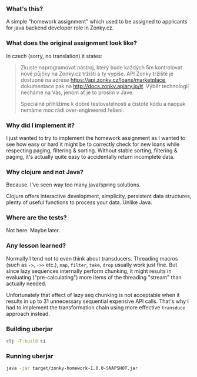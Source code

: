 ### What's this?

A simple "homework assignment" which used to be assigned to applicants for java backend developer role in Zonky.cz.

### What does the original assignment look like?

In czech (sorry, no translation) it states:

> Zkuste naprogramovat nástroj, který bude každých 5m kontrolovat nové půjčky na Zonky.cz tržišti a ty vypíše.
> API Zonky tržiště je dostupné na adrese https://api.zonky.cz/loans/marketplace, dokumentace pak na http://docs.zonky.apiary.io/#.
> Výběr technologií necháme na Vás, jenom ať je to prosím v Jave.
>
> Speciálně přihlížíme k dobré testovatelnosti a čistotě kódu a naopak nemáme moc rádi over-engineered řešení.

### Why did I implement it?

I just wanted to try to implement the homework assignment as I wanted to see how easy or hard it might be to correctly check for new loans while respecting paging, filtering & sorting. Without stable sorting, filtering & paging, it's actually quite easy to accidentally return incomplete data.

### Why clojure and not Java?

Because. I've seen way too many java/spring solutions.

Clojure offers interactive development, simplicity, persistent data structures, plenty of useful functions to process your data. Unlike Java.

### Where are the tests?

Not here. Maybe later.

### Any lesson learned?

Normally I tend not to even think about transducers. Threading macros (such as `->`, `->>` etc.), `map`, `filter`, `take`, `drop` usually work just fine. But since lazy sequences internally perform chunking, it might results in evaluating ("pre-calculating") more items of the threading "stream" than actually needed. 

Unfortunately that effect of lazy seq chunking is not acceptable when it results in up to 31 unnecessary sequential expensive API calls. That's why I had to implement the transformation chain using more effective `transduce` approach instead.

### Building uberjar

```bash
clj -T:build ci
```

### Running uberjar

```bash
java -jar target/zonky-homework-1.0.0-SNAPSHOT.jar
```

